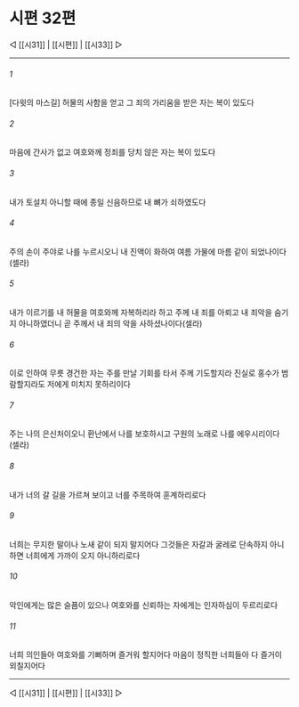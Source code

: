 ﻿# 시편 32편

◁ [[시31]] | [[시편]] | [[시33]] ▷
***

###### 1
[다윗의 마스길] 허물의 사함을 얻고 그 죄의 가리움을 받은 자는 복이 있도다

###### 2
마음에 간사가 없고 여호와께 정죄를 당치 않은 자는 복이 있도다

###### 3
내가 토설치 아니할 때에 종일 신음하므로 내 뼈가 쇠하였도다

###### 4
주의 손이 주야로 나를 누르시오니 내 진액이 화하여 여름 가물에 마름 같이 되었나이다(셀라)

###### 5
내가 이르기를 내 허물을 여호와께 자복하리라 하고 주께 내 죄를 아뢰고 내 죄악을 숨기지 아니하였더니 곧 주께서 내 죄의 악을 사하셨나이다(셀라)

###### 6
이로 인하여 무릇 경건한 자는 주를 만날 기회를 타서 주께 기도할지라 진실로 홍수가 범람할지라도 저에게 미치지 못하리이다

###### 7
주는 나의 은신처이오니 환난에서 나를 보호하시고 구원의 노래로 나를 에우시리이다(셀라)

###### 8
내가 너의 갈 길을 가르쳐 보이고 너를 주목하여 훈계하리로다

###### 9
너희는 무지한 말이나 노새 같이 되지 말지어다 그것들은 자갈과 굴레로 단속하지 아니하면 너희에게 가까이 오지 아니하리로다

###### 10
악인에게는 많은 슬픔이 있으나 여호와를 신뢰하는 자에게는 인자하심이 두르리로다

###### 11
너희 의인들아 여호와를 기뻐하며 즐거워 할지어다 마음이 정직한 너희들아 다 즐거이 외칠지어다


***
◁ [[시31]] | [[시편]] | [[시33]] ▷